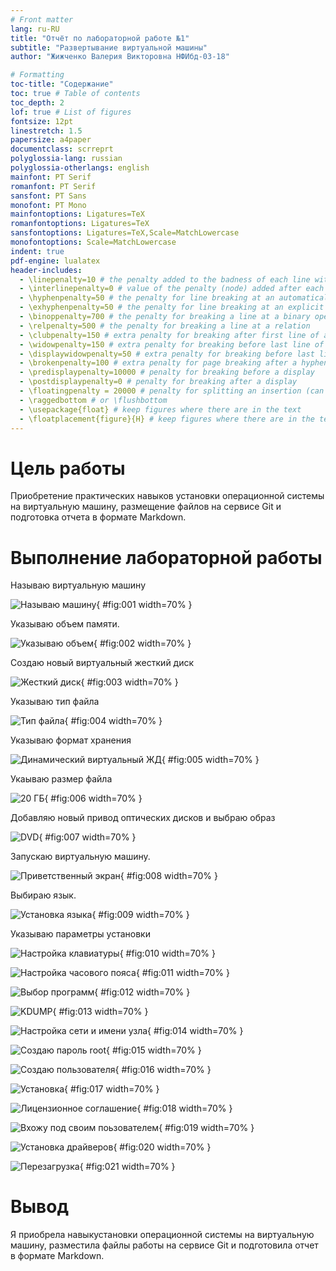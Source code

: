 ```yaml
---
# Front matter
lang: ru-RU
title: "Отчёт по лабораторной работе №1"
subtitle: "Развертывание виртуальной машины"
author: "Жижченко Валерия Викторовна НФИбд-03-18"

# Formatting
toc-title: "Содержание"
toc: true # Table of contents
toc_depth: 2
lof: true # List of figures
fontsize: 12pt
linestretch: 1.5
papersize: a4paper
documentclass: scrreprt
polyglossia-lang: russian
polyglossia-otherlangs: english
mainfont: PT Serif
romanfont: PT Serif
sansfont: PT Sans
monofont: PT Mono
mainfontoptions: Ligatures=TeX
romanfontoptions: Ligatures=TeX
sansfontoptions: Ligatures=TeX,Scale=MatchLowercase
monofontoptions: Scale=MatchLowercase
indent: true
pdf-engine: lualatex
header-includes:
  - \linepenalty=10 # the penalty added to the badness of each line within a paragraph (no associated penalty node) Increasing the value makes tex try to have fewer lines in the paragraph.
  - \interlinepenalty=0 # value of the penalty (node) added after each line of a paragraph.
  - \hyphenpenalty=50 # the penalty for line breaking at an automatically inserted hyphen
  - \exhyphenpenalty=50 # the penalty for line breaking at an explicit hyphen
  - \binoppenalty=700 # the penalty for breaking a line at a binary operator
  - \relpenalty=500 # the penalty for breaking a line at a relation
  - \clubpenalty=150 # extra penalty for breaking after first line of a paragraph
  - \widowpenalty=150 # extra penalty for breaking before last line of a paragraph
  - \displaywidowpenalty=50 # extra penalty for breaking before last line before a display math
  - \brokenpenalty=100 # extra penalty for page breaking after a hyphenated line
  - \predisplaypenalty=10000 # penalty for breaking before a display
  - \postdisplaypenalty=0 # penalty for breaking after a display
  - \floatingpenalty = 20000 # penalty for splitting an insertion (can only be split footnote in standard LaTeX)
  - \raggedbottom # or \flushbottom
  - \usepackage{float} # keep figures where there are in the text
  - \floatplacement{figure}{H} # keep figures where there are in the text
---
```


# Цель работы

Приобретение практических навыков установки операционной системы на виртуальную машину, размещение файлов на сервисе Git и подготовка отчета в формате Markdown.

# Выполнение лабораторной работы

Называю виртуальную машину

![Называю машину](../image/01.png){ #fig:001 width=70% }

Указываю объем памяти.

![Указываю объем](../image/02.png){ #fig:002 width=70% }

Создаю новый виртуальный жесткий диск

![Жесткий диск](../image/03.png){ #fig:003 width=70% }

Указываю тип файла 

![Тип файла](../image/04.png){ #fig:004 width=70% }

Указываю формат хранения 

![Динамический виртуальный ЖД](../image/05.png){ #fig:005 width=70% }

Укаываю размер файла 

![20 ГБ ](../image/06.png){ #fig:006 width=70% }

Добавляю новый привод оптических дисков и выбраю образ

![DVD](../image/07.png){ #fig:007 width=70% }

Запускаю виртуальную машину.

![Приветственный экран](../image/08.png){ #fig:008 width=70% }

Выбираю язык.

![Установка языка](../image/09.png){ #fig:009 width=70% }

Указываю параметры установки

![Настройка клавиатуры](../image/10.png){ #fig:010 width=70% }

![Настройка часового пояса](../image/11.png){ #fig:011 width=70% }

![Выбор программ](../image/12.png){ #fig:012 width=70% }

![KDUMP](../image/13.png){ #fig:013 width=70% }

![Настройка сети и имени узла](../image/14.png){ #fig:014 width=70% }
 
![Создаю пароль root](../image/15.png){ #fig:015 width=70% }

![Создаю пользователя](../image/16.png){ #fig:016 width=70% }

![Установка](../image/17.png){ #fig:017 width=70% }

![Лицензионное соглашение](../image/18.png){ #fig:018 width=70% }

![Вхожу под своим поьзователем](../image/19.png){ #fig:019 width=70% }

![Установка драйверов](../image/20.png){ #fig:020 width=70% }

![Перезагрузка](../image/21.png){ #fig:021 width=70% }

# Вывод

Я приобрела навыкустановки операционной системы на виртуальную машину, разместила файлы работы на сервисе Git и подготовила отчет в формате Markdown.